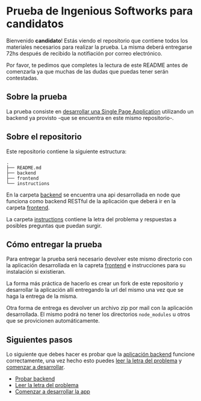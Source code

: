 # Prueba de Ingenious Softworks para candidatos

Bienvenido **candidato**! Estás viendo el repositorio que contiene todos los materiales necesarios para realizar la prueba. La misma deberá entregarse 72hs después de recibido la notifiación por correo electrónico.

Por favor, te pedimos que completes la lectura de este README antes de comenzarla ya que muchas de las dudas que puedas tener serán contestadas.

## Sobre la prueba

La prueba consiste en [desarrollar una Single Page Application](SPA) utilizando un backend ya provisto -que se encuentra en este mismo repositorio-.

## Sobre el repositorio

Este repositorio contiene la siguiente estructura:

```
.
├── README.md
├── backend
├── frontend
└── instructions
```

En la carpeta [backend](backend) se encuentra una api desarrollada en node que funciona como backend RESTful de la aplicación que deberá ir en la carpeta [frontend](frontend).

La carpeta [instructions](instructions) contiene la letra del problema y respuestas a posibles preguntas que puedan surgir.

## Cómo entregar la prueba

Para entregar la prueba será necesario devolver este mismo directorio con la aplicación desarrollada en la capreta [frontend](frontend) e instrucciones para su instalación si existieran.

La forma más práctica de hacerlo es crear un fork de este repositorio y desarrollar la aplicación allí entregando la url del mismo una vez que se haga la entrega de la misma.

Otra forma de entrega es devolver un archivo zip por mail con la aplicación desarrollada. El mismo podrá no tener los directorios `node_modules` u otros que se provicionen automáticamente.

## Siguientes pasos

Lo siguiente que debes hacer es probar que la [aplicación backend](backend) funcione correctamente, una vez hecho esto puedes [leer la letra del problema](instructions) y [comenzar a desarrollar](frontend).

* [Probar backend](backend)
* [Leer la letra del problema](instructions)
* [Comenzar a desarrollar la app](frontend)